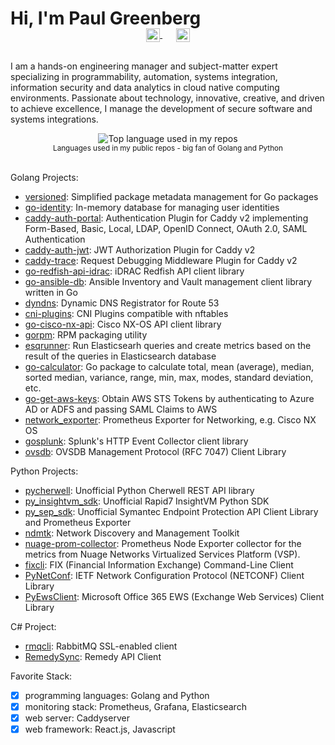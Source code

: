 # Hi, I'm Paul Greenberg

<p align="center" style="margin: -20px 0 30px">
  <a href="https://www.linkedin.com/in/greenpau/" target="_blank" style='margin-right:10px'>
    <img align="center" src="https://cdn.jsdelivr.net/npm/simple-icons@3.0.1/icons/linkedin.svg" alt="linkedin" height="22px" width="22px" />
  </a>
  &nbsp;&nbsp;
  <a href="mailto:greenpau@outlook.com" target="_blank">
    <img align="center" src="https://cdn.jsdelivr.net/npm/simple-icons@3.0.1/icons/protonmail.svg" alt="email" height="22px" width="22px" />
  </a>
</p>

I am a hands-on engineering manager and subject-matter expert specializing in programmability, automation, systems integration, information security and data analytics in cloud native computing environments. Passionate about technology, innovative, creative, and driven to achieve excellence, I manage the development of secure software and systems integrations.

<div align="center">
  <img width="" src="https://github-readme-stats.vercel.app/api/top-langs/?username=greenpau&layout=compact&hide_title=1&card_width=300" alt="Top language used in my repos" />
  <br />
  <small>Languages used in my public repos - big fan of Golang and Python</small>
  <br />
  <br />
</div>

Golang Projects:
* [versioned](https://github.com/greenpau/versioned): Simplified package metadata management for Go packages
* [go-identity](https://github.com/greenpau/go-identity): In-memory database for managing user identities
* [caddy-auth-portal](https://github.com/greenpau/caddy-auth-portal): Authentication Plugin for Caddy v2 implementing Form-Based, Basic, Local, LDAP, OpenID Connect, OAuth 2.0, SAML Authentication
* [caddy-auth-jwt](https://github.com/greenpau/caddy-auth-jwt): JWT Authorization Plugin for Caddy v2
* [caddy-trace](https://github.com/greenpau/caddy-trace): Request Debugging Middleware Plugin for Caddy v2
* [go-redfish-api-idrac](https://github.com/greenpau/go-redfish-api-idrac): iDRAC Redfish API client library
* [go-ansible-db](https://github.com/greenpau/go-ansible-db): Ansible Inventory and Vault management client library written in Go
* [dyndns](https://github.com/greenpau/dyndns): Dynamic DNS Registrator for Route 53
* [cni-plugins](https://github.com/greenpau/cni-plugins): CNI Plugins compatible with nftables
* [go-cisco-nx-api](https://github.com/greenpau/go-cisco-nx-api): Cisco NX-OS API client library
* [gorpm](https://github.com/greenpau/gorpm): RPM packaging utility
* [esqrunner](https://github.com/greenpau/esqrunner): Run Elasticsearh queries and create metrics based on the result of the queries in Elasticsearch database
* [go-calculator](https://github.com/greenpau/go-calculator): Go package to calculate total, mean (average), median, sorted median, variance, range, min, max, modes, standard deviation, etc.
* [go-get-aws-keys](https://github.com/greenpau/go-get-aws-keys): Obtain AWS STS Tokens by authenticating to Azure AD or ADFS and passing SAML Claims to AWS
* [network_exporter](https://github.com/greenpau/network_exporter): Prometheus Exporter for Networking, e.g. Cisco NX OS
* [gosplunk](https://github.com/greenpau/gosplunk): Splunk's HTTP Event Collector client library
* [ovsdb](https://github.com/greenpau/ovsdb): OVSDB Management Protocol (RFC 7047) Client Library

Python Projects:
* [pycherwell](https://github.com/greenpau/pycherwell): Unofficial Python Cherwell REST API library
* [py_insightvm_sdk](https://github.com/greenpau/py_insightvm_sdk): Unofficial Rapid7 InsightVM Python SDK
* [py_sep_sdk](https://github.com/greenpau/py_sep_sdk): Unofficial Symantec Endpoint Protection API Client Library and Prometheus Exporter 
* [ndmtk](https://github.com/greenpau/ndmtk): Network Discovery and Management Toolkit 
* [nuage-prom-collector](https://github.com/greenpau/nuage-prom-collector): Prometheus Node Exporter collector for the metrics from Nuage Networks Virtualized Services Platform (VSP). 
* [fixcli](https://github.com/greenpau/fixcli): FIX (Financial Information Exchange) Command-Line Client
* [PyNetConf](https://github.com/greenpau/PyNetConf): IETF Network Configuration Protocol (NETCONF) Client Library
* [PyEwsClient](https://github.com/greenpau/PyEwsClient): Microsoft Office 365 EWS (Exchange Web Services) Client Library

C# Project:
* [rmqcli](https://github.com/greenpau/rmqcli): RabbitMQ SSL-enabled client
* [RemedySync](https://github.com/greenpau/RemedySync): Remedy API Client

Favorite Stack:
- [x] programming languages: Golang and Python
- [x] monitoring stack: Prometheus, Grafana, Elasticsearch
- [x] web server: Caddyserver
- [x] web framework: React.js, Javascript
